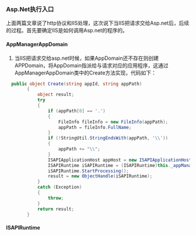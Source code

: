 ### Asp.Net执行入口    

上面两篇文章说了http协议和IIS处理，这次说下当IIS把请求交给Asp.net后，后续的过程。首先要确定IIS是如何调用Asp.net的程序的。       
#### AppManagerAppDomain  

 1. 当IIS把请求交给asp.net时候，如果AppDomain还不存在则创建APPDomain，将AppDomain指派给与请求对应的应用程序，这通过AppManagerAppDomain类中的Create方法实现，代码如下：   
 
``` C#     
  public object Create(string appId, string appPath)
        {
            object result;
            try
            {
                if (appPath[0] == '.')
                {
                    FileInfo fileInfo = new FileInfo(appPath);
                    appPath = fileInfo.FullName;
                }
                if (!StringUtil.StringEndsWith(appPath, '\\'))
                {
                    appPath += "\\";
                }
                ISAPIApplicationHost appHost = new ISAPIApplicationHost(appId, appPath, false);
                ISAPIRuntime iSAPIRuntime = (ISAPIRuntime)this._appManager.CreateObjectInternal(appId, typeof(ISAPIRuntime), appHost, false, null);
                iSAPIRuntime.StartProcessing();
                result = new ObjectHandle(iSAPIRuntime);
            }
            catch (Exception)
            {
                throw;
            }
            return result;
        }

```      
 
#### ISAPIRuntime    



